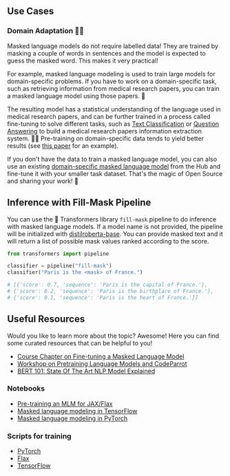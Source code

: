 ## Use Cases

### Domain Adaptation 👩‍⚕️

Masked language models do not require labelled data! They are trained by masking a couple of words in sentences and the model is expected to guess the masked word. This makes it very practical!

For example, masked language modeling is used to train large models for domain-specific problems. If you have to work on a domain-specific task, such as retrieving information from medical research papers, you can train a masked language model using those papers. 📄

The resulting model has a statistical understanding of the language used in medical research papers, and can be further trained in a process called fine-tuning to solve different tasks, such as [Text Classification](/tasks/text-classification) or [Question Answering](/tasks/question-answering) to build a medical research papers information extraction system. 👩‍⚕️ Pre-training on domain-specific data tends to yield better results (see [this paper](https://arxiv.org/abs/2007.15779) for an example).

If you don't have the data to train a masked language model, you can also use an existing [domain-specific masked language model](https://huggingface.co/microsoft/BiomedNLP-PubMedBERT-base-uncased-abstract-fulltext) from the Hub and fine-tune it with your smaller task dataset. That's the magic of Open Source and sharing your work! 🎉

## Inference with Fill-Mask Pipeline

You can use the 🤗 Transformers library `fill-mask` pipeline to do inference with masked language models. If a model name is not provided, the pipeline will be initialized with [distilroberta-base](/distilroberta-base). You can provide masked text and it will return a list of possible mask values ​​ranked according to the score.

```python
from transformers import pipeline

classifier = pipeline("fill-mask")
classifier("Paris is the <mask> of France.")

# [{'score': 0.7, 'sequence': 'Paris is the capital of France.'},
# {'score': 0.2, 'sequence': 'Paris is the birthplace of France.'},
# {'score': 0.1, 'sequence': 'Paris is the heart of France.'}]
```

## Useful Resources

Would you like to learn more about the topic? Awesome! Here you can find some curated resources that can be helpful to you!

- [Course Chapter on Fine-tuning a Masked Language Model](https://huggingface.co/course/chapter7/3?fw=pt)
- [Workshop on Pretraining Language Models and CodeParrot](https://www.youtube.com/watch?v=ExUR7w6xe94)
- [BERT 101: State Of The Art NLP Model Explained](https://huggingface.co/blog/bert-101)

### Notebooks

- [Pre-training an MLM for JAX/Flax](https://github.com/huggingface/notebooks/blob/master/examples/masked_language_modeling_flax.ipynb)
- [Masked language modeling in TensorFlow](https://github.com/huggingface/notebooks/blob/master/examples/language_modeling-tf.ipynb)
- [Masked language modeling in PyTorch](https://github.com/huggingface/notebooks/blob/master/examples/language_modeling.ipynb)

### Scripts for training

- [PyTorch](https://github.com/huggingface/transformers/tree/master/examples/pytorch/language-modeling)
- [Flax](https://github.com/huggingface/transformers/tree/master/examples/flax/language-modeling)
- [TensorFlow](https://github.com/huggingface/transformers/tree/master/examples/tensorflow/language-modeling)
